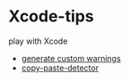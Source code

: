 # Xcode-tips
play with Xcode

- [generate custom warnings](https://jerrychu.github.io/2018/08/05/Xcode-warnings/)
- [copy-paste-detector](https://jerrychu.github.io/2018/08/05/Xcode-cpd/)
